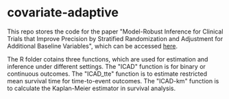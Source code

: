 # covariate-adaptive

This repo stores the code for the paper "Model-Robust Inference for Clinical Trials that Improve Precision by Stratified Randomization and Adjustment for Additional Baseline Variables", which can be accessed [here](https://arxiv.org/abs/1910.13954).

The R folder cotains three functions, which are used for estimation and inference under different settings. The "ICAD" function is for binary or continuous outcomes. The "ICAD_tte" function is to estimate restricted mean survival time for time-to-event outcomes. The "ICAD-km" function is to calculate the Kaplan-Meier estimator in survival analysis.
